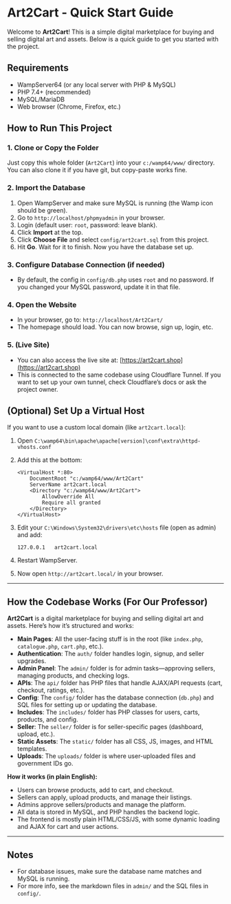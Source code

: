 # Art2Cart - Quick Start Guide

Welcome to **Art2Cart**! This is a simple digital marketplace for buying and selling digital art and assets. Below is a quick guide to get you started with the project.

## Requirements
- WampServer64 (or any local server with PHP & MySQL)
- PHP 7.4+ (recommended)
- MySQL/MariaDB
- Web browser (Chrome, Firefox, etc.)

## How to Run This Project

### 1. Clone or Copy the Folder
Just copy this whole folder (`Art2Cart`) into your `c:/wamp64/www/` directory. You can also clone it if you have git, but copy-paste works fine.

### 2. Import the Database
1. Open WampServer and make sure MySQL is running (the Wamp icon should be green).
2. Go to `http://localhost/phpmyadmin` in your browser.
3. Login (default user: `root`, password: leave blank).
4. Click **Import** at the top.
5. Click **Choose File** and select `config/art2cart.sql` from this project.
6. Hit **Go**. Wait for it to finish. Now you have the database set up.

### 3. Configure Database Connection (if needed)
- By default, the config in `config/db.php` uses `root` and no password. If you changed your MySQL password, update it in that file.

### 4. Open the Website
- In your browser, go to: `http://localhost/Art2Cart/`
- The homepage should load. You can now browse, sign up, login, etc.

### 5. (Live Site)
- You can also access the live site at: [https://art2cart.shop](https://art2cart.shop)
- This is connected to the same codebase using Cloudflare Tunnel. If you want to set up your own tunnel, check Cloudflare’s docs or ask the project owner.

## (Optional) Set Up a Virtual Host
If you want to use a custom local domain (like `art2cart.local`):

1. Open `C:\wamp64\bin\apache\apache[version]\conf\extra\httpd-vhosts.conf`
2. Add this at the bottom:

    ```
    <VirtualHost *:80>
        DocumentRoot "c:/wamp64/www/Art2Cart"
        ServerName art2cart.local
        <Directory "c:/wamp64/www/Art2Cart">
            AllowOverride All
            Require all granted
        </Directory>
    </VirtualHost>
    ```

3. Edit your `C:\Windows\System32\drivers\etc\hosts` file (open as admin) and add:

    ```
    127.0.0.1   art2cart.local
    ```

4. Restart WampServer.
5. Now open `http://art2cart.local/` in your browser.

---

## How the Codebase Works (For Our Professor)

**Art2Cart** is a digital marketplace for buying and selling digital art and assets. Here’s how it’s structured and works:

- **Main Pages**: All the user-facing stuff is in the root (like `index.php`, `catalogue.php`, `cart.php`, etc.).
- **Authentication**: The `auth/` folder handles login, signup, and seller upgrades.
- **Admin Panel**: The `admin/` folder is for admin tasks—approving sellers, managing products, and checking logs.
- **APIs**: The `api/` folder has PHP files that handle AJAX/API requests (cart, checkout, ratings, etc.).
- **Config**: The `config/` folder has the database connection (`db.php`) and SQL files for setting up or updating the database.
- **Includes**: The `includes/` folder has PHP classes for users, carts, products, and config.
- **Seller**: The `seller/` folder is for seller-specific pages (dashboard, upload, etc.).
- **Static Assets**: The `static/` folder has all CSS, JS, images, and HTML templates.
- **Uploads**: The `uploads/` folder is where user-uploaded files and government IDs go.


**How it works (in plain English):**
- Users can browse products, add to cart, and checkout.
- Sellers can apply, upload products, and manage their listings.
- Admins approve sellers/products and manage the platform.
- All data is stored in MySQL, and PHP handles the backend logic.
- The frontend is mostly plain HTML/CSS/JS, with some dynamic loading and AJAX for cart and user actions.

---

## Notes
- For database issues, make sure the database name matches and MySQL is running.
- For more info, see the markdown files in `admin/` and the SQL files in `config/`.


